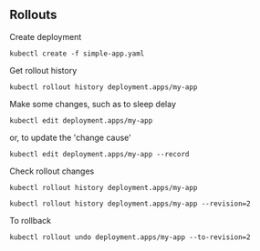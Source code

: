 ## Rollouts

Create deployment

```{text}
kubectl create -f simple-app.yaml
```

Get rollout history

```{text}
kubectl rollout history deployment.apps/my-app
```

Make some changes, such as to sleep delay

```{text}
kubectl edit deployment.apps/my-app
```

or, to update the 'change cause'

```{text}
kubectl edit deployment.apps/my-app --record
```

Check rollout changes

```{text}
kubectl rollout history deployment.apps/my-app
```

```{text}
kubectl rollout history deployment.apps/my-app --revision=2
```

To rollback

```{text}
kubectl rollout undo deployment.apps/my-app --to-revision=2
```

